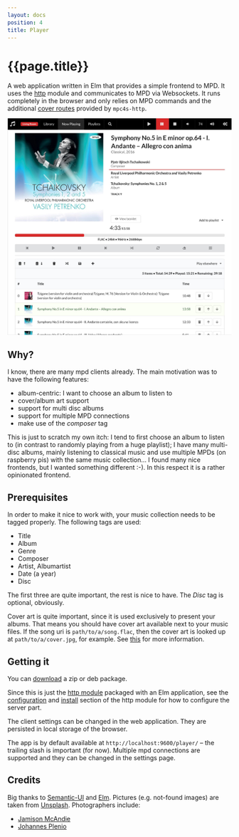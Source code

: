 ```yaml
---
layout: docs
position: 4
title: Player
---
```


# {{page.title}}


A web application written in Elm that provides a simple frontend to
MPD. It uses the [http](./http.html) module and communicates to MPD
via Websockets. It runs completely in the browser and only relies on
MPD commands and the additional [cover
routes](http/endpoints.html#cover-files) provided by `mpc4s-http`.

<img src="img/screenshot-early.jpg" alt="Screenshot (probably outdated)" class="img-responsive">

## Why?

I know, there are many mpd clients already. The main motivation was to
have the following features:

- album-centric: I want to choose an album to listen to
- cover/album art support
- support for multi disc albums
- support for multiple MPD connections
- make use of the _composer_ tag

This is just to scratch my own itch: I tend to first choose an album
to listen to (in contrast to randomly playing from a huge playlist); I
have many multi-disc albums, mainly listening to classical music and
use multiple MPDs (on raspberry pis) with the same music collection… I
found many nice frontends, but I wanted something different :-). In
this respect it is a rather opinionated frontend.

## Prerequisites

In order to make it nice to work with, your music collection needs to
be tagged properly. The following tags are used:

- Title
- Album
- Genre
- Composer
- Artist, Albumartist
- Date (a year)
- Disc

The first three are quite important, the rest is nice to have. The
_Disc_ tag is optional, obviously.

Cover art is quite important, since it is used exclusively to present
your albums. That means you should have cover art available next to
your music files. If the song uri is `path/to/a/song.flac`, then the
cover art is looked up at `path/to/a/cover.jpg`, for example. See
[this](http/endpoints.html#cover-files) for more information.

## Getting it

You can [download](index.html#getting-it) a zip or deb package.

Since this is just the [http module](http.html) packaged with an Elm
application, see the [configuration](http/configuration.html) and
[install](http/install.html) section of the http module for how to
configure the server part.

The client settings can be changed in the web application. They are
persisted in local storage of the browser.

The app is by default available at `http://localhost:9600/player/` –
the trailing slash is important (for now). Multiple mpd connections
are supported and they can be changed in the settings page.

## Credits

Big thanks to [Semantic-UI](https://semantic-ui.com/) and
[Elm](http://elm-lang.org/). Pictures (e.g. not-found images) are
taken from [Unsplash](http://unsplash.com). Photographers include:

- [Jamison McAndie](https://unsplash.com/@jamomca)
- [Johannes Plenio](https://unsplash.com/@jplenio)
